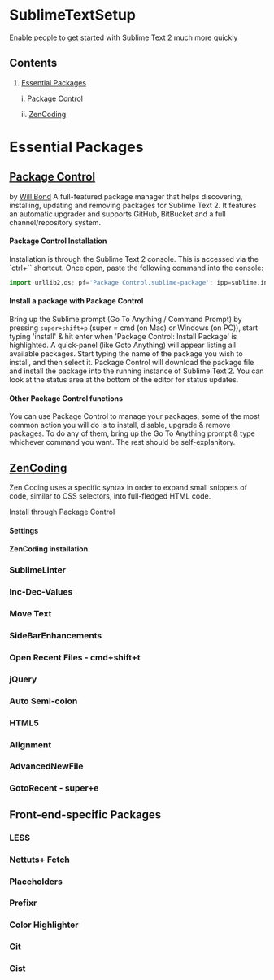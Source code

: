 SublimeTextSetup
================

Enable people to get started with Sublime Text 2 much more quickly

## Contents
1. [Essential Packages](#essentials)

	i. [Package Control](#package_control)

	ii. [ZenCoding](#zencoding)


# <a name="essentials"></a> Essential Packages

## <a name="package_control"></a> [Package Control](http://wbond.net/sublime_packages/package_control)
by [Will Bond](http://wbond.net/)
A full-featured package manager that helps discovering, installing, updating and removing packages for Sublime Text 2. It features an automatic upgrader and supports GitHub, BitBucket and a full channel/repository system.

#### Package Control Installation
Installation is through the Sublime Text 2 console. This is accessed via the `ctrl+`` shortcut. Once open, paste the following command into the console:

```python
import urllib2,os; pf='Package Control.sublime-package'; ipp=sublime.installed_packages_path(); os.makedirs(ipp) if not os.path.exists(ipp) else None; urllib2.install_opener(urllib2.build_opener(urllib2.ProxyHandler())); open(os.path.join(ipp,pf),'wb').write(urllib2.urlopen('http://sublime.wbond.net/'+pf.replace(' ','%20')).read()); print 'Please restart Sublime Text to finish installation'
```

#### Install a package with Package Control
Bring up the Sublime prompt (Go To Anything / Command Prompt) by pressing `super+shift+p` (super = cmd (on Mac) or Windows (on PC)), start typing 'install' & hit enter when 'Package Control: Install Package' is highlighted. A quick-panel (like Goto Anything) will appear listing all available packages. Start typing the name of the package you wish to install, and then select it. Package Control will download the package file and install the package into the running instance of Sublime Text 2. You can look at the status area at the bottom of the editor for status updates.

#### Other Package Control functions
You can use Package Control to manage your packages, some of the most common action you will do is to install, disable, upgrade & remove packages. To do any of them, bring up the Go To Anything prompt & type whichever command you want. The rest should be self-explanitory.

## <a name="zencoding"></a> [ZenCoding](https://bitbucket.org/sublimator/sublime-2-zencoding)
Zen Coding uses a specific syntax in order to expand small snippets of code, similar to CSS selectors, into full-fledged HTML code.

Install through Package Control

#### Settings


#### ZenCoding installation



### SublimeLinter
### Inc-Dec-Values
### Move Text
### SideBarEnhancements
### Open Recent Files - cmd+shift+t
### jQuery
### Auto Semi-colon
### HTML5
### Alignment
### AdvancedNewFile
### GotoRecent - super+e


## Front-end-specific Packages

### LESS
### Nettuts+ Fetch
### Placeholders
### Prefixr
### Color Highlighter
### Git
### Gist